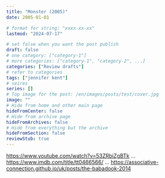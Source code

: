 ```yaml
---
title: "Monster (2005)"
date: 2005-01-01

# format for string: "xxxx-xx-xx"
lastmod: "2024-07-17"

# set false when you want the post publish
draft: false
# one category: ["category-1"]
# more categories: ["category-1", "category-2", ...]
categories: ["Review drafts"]
# refer to categories
tags: ["jennifer kent"]
# seires
series: []
# Top image for the post: /en/images/posts/test/cover.jpg
image: ""
# Hide from home and other main page
hideFromCenter: false
# Hide from archive page
hideFromArchives: false
# Hide from everything but the archive
hideFromSection: false
reviewStub: true
---
```

https://www.youtube.com/watch?v=53ZRbiZgBTk
...
https://www.imdb.com/title/tt0466566/
...
https://associative-connection.github.io/uk/posts/the-babadook-2014
<!--more-->